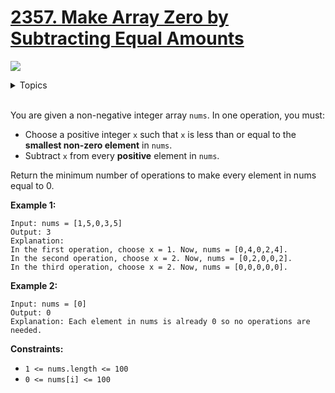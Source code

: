 # [2357. Make Array Zero by Subtracting Equal Amounts](https://leetcode.cn/problems/make-array-zero-by-subtracting-equal-amounts/description/)

![](https://img.shields.io/badge/Difficulty-Easy-green.svg)

<details>
<summary>Topics</summary>

* [`Array`](https://leetcode.com/tag/array/)
* [`Sorting`](https://leetcode.com/tag/sorting/)
* [`Hash Table`](https://leetcode.com/tag/hash-table/)
* [`Greedy`](https://leetcode.com/tag/greedy/)
* [`Heap`](https://leetcode.com/tag/heap/)
* [`Simulation`](https://leetcode.com/tag/simulation/)

</details>
<br />

You are given a non-negative integer array `nums`. In one operation, you must:

 + Choose a positive integer `x` such that `x` is less than or equal to the **smallest non-zero element** in `nums`.
 + Subtract `x` from every **positive** element in `nums`.

Return the minimum number of operations to make every element in nums equal to 0.

**Example 1:**

    Input: nums = [1,5,0,3,5]
    Output: 3
    Explanation:
    In the first operation, choose x = 1. Now, nums = [0,4,0,2,4].
    In the second operation, choose x = 2. Now, nums = [0,2,0,0,2].
    In the third operation, choose x = 2. Now, nums = [0,0,0,0,0].

**Example 2:**

    Input: nums = [0]
    Output: 0
    Explanation: Each element in nums is already 0 so no operations are needed.

**Constraints:**

 + `1 <= nums.length <= 100`
 + `0 <= nums[i] <= 100`

